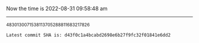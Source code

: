 Now the time is 2022-08-31 09:58:48 am

---

<small>4830130071538113705288811683217826</small>

```txt
Latest commit SHA is: d43f0c1a4bcabd2698e6b27f9fc32f01841e6dd2
```
